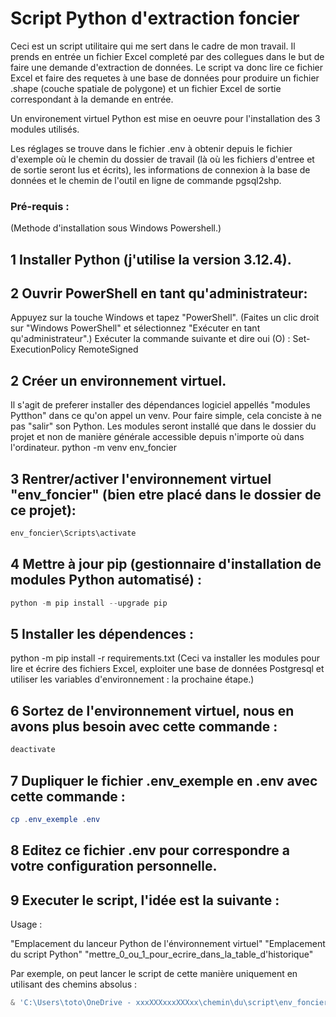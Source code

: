 # Script Python d'extraction foncier

Ceci est un script utilitaire qui me sert dans le cadre de mon travail. Il prends en entrée un fichier Excel completé par des collegues dans le but de faire une demande d'extraction de données. Le script va donc lire ce fichier Excel et faire des requetes à une base de données pour produire un fichier .shape (couche spatiale de polygone) et un fichier Excel de sortie correspondant à la demande en entrée.

Un environement virtuel Python est mise en oeuvre pour l'installation des 3 modules utilisés.

Les réglages se trouve dans le fichier .env à obtenir depuis le fichier d'exemple où le chemin du dossier de travail (là où les fichiers d'entree et de sortie seront lus et écrits), les informations de connexion à la base de données et le chemin de l'outil en ligne de commande pgsql2shp.


### Pré-requis :
(Methode d'installation sous Windows Powershell.)

## 1 Installer Python (j'utilise la version 3.12.4).

## 2 Ouvrir PowerShell en tant qu'administrateur:

Appuyez sur la touche Windows et tapez "PowerShell".
(Faites un clic droit sur "Windows PowerShell" et sélectionnez "Exécuter en tant qu'administrateur".)
Exécuter la commande suivante et dire oui (O) :
Set-ExecutionPolicy RemoteSigned

## 2 Créer un environnement virtuel. 
Il s'agit de preferer installer des dépendances logiciel appellés "modules Pytthon" dans ce qu'on appel un venv. Pour faire simple, cela conciste à ne pas "salir" son Python. Les modules seront installé que dans le dossier du projet et non de manière générale accessible depuis n'importe où dans l'ordinateur.
python -m venv env_foncier

## 3 Rentrer/activer l'environnement virtuel "env_foncier" (bien etre placé dans le dossier de ce projet):
```powershell
env_foncier\Scripts\activate
```

## 4 Mettre à jour pip (gestionnaire d'installation de modules Python automatisé) :
```powershell
python -m pip install --upgrade pip
```

## 5 Installer les dépendences :
python -m pip install -r requirements.txt
(Ceci va installer les modules pour lire et écrire des fichiers Excel, exploiter une base de données Postgresql et utiliser les variables d'environnement : la prochaine étape.)

## 6 Sortez de l'environnement virtuel, nous en avons plus besoin avec cette commande :
```powershell
deactivate
```

## 7 Dupliquer le fichier .env_exemple en .env avec cette commande :
```powershell
cp .env_exemple .env
```

## 8 Editez ce fichier .env pour correspondre a votre configuration personnelle.

## 9 Executer le script, l'idée est la suivante :

Usage :

"Emplacement du lanceur Python de l'énvironnement virtuel" "Emplacement du script Python" "mettre_0_ou_1_pour_ecrire_dans_la_table_d'historique"


Par exemple, on peut lancer le script de cette manière uniquement en utilisant des chemins absolus :

```powershell
& 'C:\Users\toto\OneDrive - xxxXXXxxxXXXxx\chemin\du\script\env_foncier\Scripts\python.exe' 'C:\Users\toto\OneDrive - xxxXXXxxxXXXxx\chemin\du\script\extraction_foncier.py' 'C:\Users\nelie\OneDrive - xxxXXXxxxXXXxx\chemin\où\les\collegues\mettent\leurs\fichiers\de\demanandes\a_traiter\MBV_FR2100283_51_Marais de St-Gond_Modele_demande_extraction_ffna.xlsx' 0
```